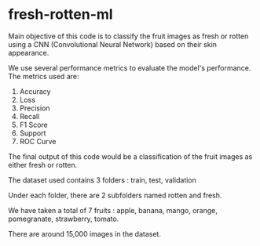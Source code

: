 # fresh-rotten-ml

Main objective of this code is to classify the fruit images as fresh or rotten using a CNN (Convolutional Neural Network) based on their skin appearance.

We use several performance metrics to evaluate the model's performance. The metrics used are: 
1. Accuracy
2. Loss
3. Precision
4. Recall
5. F1 Score
6. Support
7. ROC Curve

The final output of this code would be a classification of the fruit images as either fresh or rotten.

The dataset used contains 3 folders : train, test, validation

Under each folder, there are 2 subfolders named rotten and fresh.

We have taken a total of 7 fruits : apple, banana, mango, orange, pomegranate, strawberry, tomato.

There are around 15,000 images in the dataset.
